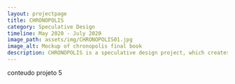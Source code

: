 ```yaml
---
layout: projectpage
title: CHRONOPOLIS
category: Speculative Design
timeline: May 2020 - July 2020
image_path: assets/img/CHRONOPOLIS01.jpg
image_alt: Mockup of chronopolis final book
description: CHRONOPOLIS is a speculative design project, which creates a city dominated by a machine where the day has 36 hours and each citizen is assigned a schedule that they are obliged to keep without question.
---
```


conteudo projeto 5